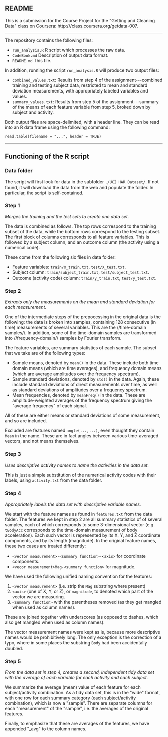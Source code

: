 ## README ##

This is a submission for the Course Project for the "Getting and Cleaning Data"
class on Coursera: http:///class.coursera.org/getdata-007.

---

The repository contains the following files:

*   `run_analysis.R` R script which processes the raw data.
*   `CodeBook.md` Description of output data format.
*   `README.md` This file.

In addition, running the script `run_analysis.R` will produce two output files:

*   `combined_values.txt`: Results from step 4 of the assignment---combined
    training and testing subject data, restricted to mean and standard
    deviation measurements, with appropriately labeled variables and values.
*   `summary_values.txt`: Results from step 5 of the assignment---summary of
    the means of each feature variable from step 5, broked down by subject and
    activity.
    
Both output files are space-delimited, with a header line. They can be read
into an R data frame using the following command:
```
read.table(filename = "...", header = TRUE)
```

---
## Functioning of the R script ##

### Data folder ###

The script will first look for data in the subfolder
`./UCI HAR Dataset/`. If not found, it will download the data from the web
and populate the folder. In particular, the script is self-contained.
    
### Step 1 ###
*Merges the training and the test sets to create one data set.*

The data is combined as follows. The top rows correspond to the training
subset of the data, while the bottom rows correspond to the testing subset.
The first block of columns corresponds to all feature variables. This is
followed by a subject column, and an outcome column (the activity using
a numerical code).

These come from the following six files in data folder:

*   Feature variables: `train/X_train.txt`, `test/X_test.txt`.
*   Subject column: `train/subject_train.txt`, `test/subject_test.txt`.
*   Outcome (activity code) column: `train/y_train.txt`, `test/y_test.txt`.

### Step 2 ###
*Extracts only the measurements on the mean and standard deviation for each
measurement.*
    
One of the intermediate steps of the prepocessing in the original data is
the following: the data is broken into samples, containing 128 consecutive
(in time) measurements of several variables. This are the //time-domain
samples//. In addition, some of the time-domain samples are transformed
into //frequency-domain// samples by Fourier transform.

The feature variables, are summary statistics of each sample. The subset that
we take are of the following types:

*   Sample means, denoted by `mean()` in the data. These include both
    time domain means (which are time averages), and frequency domain means
    (which are average amplitudes over the frequency spectrum).
*   Sample standard deviations, denoted by `std()` in the data. Again,
    these include standard deviations of direct measurements over time, as
    well as standard deviations of amplitudes over a frequency spectrum.
*   Mean frequencies, denoted by `meanFreq()` in the data. These are
    amplitude-weighted averages of the frequency spectrum giving the
    "average frequency" of each signal.

All of these are either means or standard deviations of some measurement, and
so are included.

Excluded are features named `angle(...,...)`, even thought they contain
`Mean` in the name. These are in fact angles between various time-averaged
vectors, and not means themselves.

### Step 3 ###
*Uses descriptive activity names to name the activities in the data set.*

This is just a simple substitution of the numerical activity codes with their
labels, using `activity.txt` from the data folder.

### Step 4 ###
*Appropriately labels the data set with descriptive variable names.*

We start with the feature names as found in `features.txt` from the data
folder. The features we kept in step 2 are all summary statistics of of
several samples, each of which corresponds to some 3-dimensional vector
(e.g. `tBodyAcc` corresponds to the time-domain measurement of body
acceleration). Each such vector is represented by its X, Y, and Z coordinate
components, and by its length (magnitude). In the original feature names, these
two cases are treated differently:

*   `<vector measurement>-<summary function>-<axis>` for coordinate components.
*   `<vecor measurement>Mag-<summary function>` for magnitude.

We have used the following unified naming convention for the features:

1.  `<vector measurement>` (i.e. strip the `Mag` substring where present)
2.  `<axis>` (one of X, Y, or Z), or `magnitude`, to denoted which part
    of the vector we are measuring.
3.  `<summary function>` with the parentheses removed (as they get mangled when
    used as column names).

These are joined together with underscores (as opposed to dashes, which also
get mangled when used as column names).

The vector measurement names were kept as is, because more descriptive names
would be prohibitively long. The only exception is the correction of a typo,
where in some places the substring `Body` had been accidentally doubled.

### Step 5 ###
*From the data set in step 4, creates a second, independent tidy data
set with the average of each variable for each activity and each subject.*

We summarize the average (mean) value of each feature for each subject/activity
combination. As a tidy data set, this is in the "wide" format, with one row
for each summary category (each subject/activity combination), which is now
a "sample". There are separate columns for each "measurement" of the "sample",
i.e. the averages of the original features.

Finally, to emphasize that these are averages of the features, we have appended
"_avg" to the column names.
